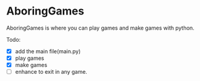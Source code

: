 # AboringGames

AboringGames is where you can play games and make games with python.

Todo:

- [x] add the main file(main.py)
- [x] play games
- [x] make games
- [ ] enhance to exit in any game.

